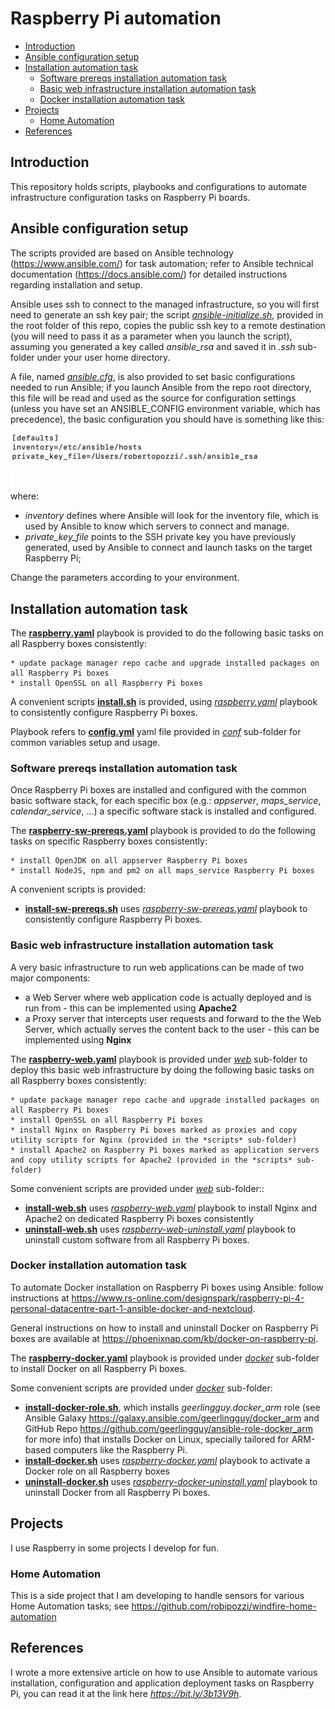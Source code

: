 # Raspberry Pi automation
- [Introduction](#introduction)
- [Ansible configuration setup](#Ansible-configuration-setup)
- [Installation automation task](#Installation-automation-task)
    - [Software prereqs installation automation task](#Software-prereqs-installation-automation-task)
    - [Basic web infrastructure installation automation task](#Basic-web-infrastructure-installation-automation-task)
    - [Docker installation automation task](#Docker-installation-automation-task)
- [Projects](#projects)
    - [Home Automation](#home-automation)
- [References](#References)

## Introduction
This repository holds scripts, playbooks and configurations to automate infrastructure configuration tasks on Raspberry Pi boards.

## Ansible configuration setup
The scripts provided are based on Ansible technology (https://www.ansible.com/) for task automation; refer to Ansible technical 
documentation (https://docs.ansible.com/) for detailed instructions regarding installation and setup.

Ansible uses ssh to connect to the managed infrastructure, so you will first need to generate an ssh key pair; the script *[ansible-initialize.sh](ansible-initialize.sh)*, provided in the root folder of this repo, copies the public ssh key to a remote destination (you will need to pass it as a parameter when you launch the script), assuming you generated a key called *ansible_rsa* and saved it in *.ssh* sub-folder under your user home directory.

A file, named *[ansible.cfg](ansible.cfg)*, is also provided to set basic configurations needed to run Ansible; if you launch Ansible from the repo root directory, this file will be read and used as the source for configuration settings (unless you have set an ANSIBLE_CONFIG environment variable, which has precedence), the basic configuration you should have is something like this:

![](images/ansible-config.png)
where:

* *inventory* defines where Ansible will look for the inventory file, which is used by Ansible to know which servers to connect and manage.
* *private_key_file* points to the SSH private key you have previously generated, used by Ansible to connect and launch tasks on the target Raspberry Pi;

Change the parameters according to your environment.

## Installation automation task
The **[raspberry.yaml](raspberry.yaml)** playbook is provided to do the following basic tasks on all Raspberry boxes consistently:

    * update package manager repo cache and upgrade installed packages on all Raspberry Pi boxes
    * install OpenSSL on all Raspberry Pi boxes

A convenient scripts **[install.sh](install.sh)** is provided, using *[raspberry.yaml](raspberry.yaml)* playbook to consistently configure Raspberry Pi boxes.

Playbook refers to **[config.yml](conf/config.yml)** yaml file provided in *[conf](conf)* sub-folder for common variables setup and usage.

### Software prereqs installation automation task
Once Raspberry Pi boxes are installed and configured with the common basic software stack, for each specific box (e.g.: *appserver*, *maps_service*, *calendar_service*, ...) a specific software stack is installed and configured.

The **[raspberry-sw-prereqs.yaml](raspberry-sw-prereqs.yaml)** playbook is provided to do the following tasks on specific Raspberry boxes consistently:

    * install OpenJDK on all appserver Raspberry Pi boxes
    * install NodeJS, npm and pm2 on all maps_service Raspberry Pi boxes

A convenient scripts is provided:
* **[install-sw-prereqs.sh](install-sw-prereqs.sh)** uses *[raspberry-sw-prereqs.yaml](raspberry-sw-prereqs.yaml)* playbook to consistently configure Raspberry Pi boxes.

### Basic web infrastructure installation automation task
A very basic infrastructure to run web applications can be made of two major components:

* a Web Server where web application code is actually deployed and is run from - this can be implemented using **Apache2**
* a Proxy server that intercepts user requests and forward to the the Web Server, which actually serves the content back to the user - this can be implemented using **Nginx**

The **[raspberry-web.yaml](web/raspberry-web.yaml)** playbook is provided under *[web](web/)* sub-folder to deploy this basic web infrastructure by doing the following basic tasks on all Raspberry boxes consistently:

    * update package manager repo cache and upgrade installed packages on all Raspberry Pi boxes
    * install OpenSSL on all Raspberry Pi boxes
    * install Nginx on Raspberry Pi boxes marked as proxies and copy utility scripts for Nginx (provided in the *scripts* sub-folder)
    * install Apache2 on Raspberry Pi boxes marked as application servers and copy utility scripts for Apache2 (provided in the *scripts* sub-folder)

Some convenient scripts are provided under *[web](web/)* sub-folder::
* **[install-web.sh](web/install-web.sh)** uses *[raspberry-web.yaml](web/raspberry-web.yaml)* playbook to install Nginx and Apache2 on dedicated Raspberry Pi boxes consistently
* **[uninstall-web.sh](web/uninstall-web.sh)** uses *[raspberry-web-uninstall.yaml](web/raspberry-web-uninstall.yaml)* playbook to uninstall custom software from all Raspberry Pi boxes.

### Docker installation automation task
To automate Docker installation on Raspberry Pi boxes using Ansible: follow instructions at https://www.rs-online.com/designspark/raspberry-pi-4-personal-datacentre-part-1-ansible-docker-and-nextcloud.

General instructions on how to install and uninstall Docker on Raspberry Pi boxes are available at https://phoenixnap.com/kb/docker-on-raspberry-pi.

The **[raspberry-docker.yaml](docker/raspberry-docker.yaml)** playbook is provided under *[docker](docker/)* sub-folder to install Docker on all Raspberry Pi boxes.

Some convenient scripts are provided under *[docker](docker/)* sub-folder:
* **[install-docker-role.sh](docker/install-docker-role.sh)**, which installs *geerlingguy.docker_arm* role (see Ansible Galaxy https://galaxy.ansible.com/geerlingguy/docker_arm and GitHub Repo https://github.com/geerlingguy/ansible-role-docker_arm for more info) that installs Docker on Linux, specially tailored for ARM-based computers like the Raspberry Pi.
* **[install-docker.sh](docker/install-docker.sh)** uses *[raspberry-docker.yaml](docker/raspberry-docker.yaml)* playbook to activate a Docker role on all Raspberry boxes 
* **[uninstall-docker.sh](docker/uninstall-docker.sh)** uses *[raspberry-docker-uninstall.yaml](docker/raspberry-docker-uninstall.yaml)* playbook to uninstall Docker from all Raspberry Pi boxes.


## Projects
I use Raspberry in some projects I develop for fun.

### Home Automation
This is a side project that I am developing to handle sensors for various Home Automation tasks; see https://github.com/robipozzi/windfire-home-automation

## References
I wrote a more extensive article on how to use Ansible to automate various installation, configuration and application deployment tasks on Raspberry Pi, you can read it at the link here *https://bit.ly/3b13V9h*.